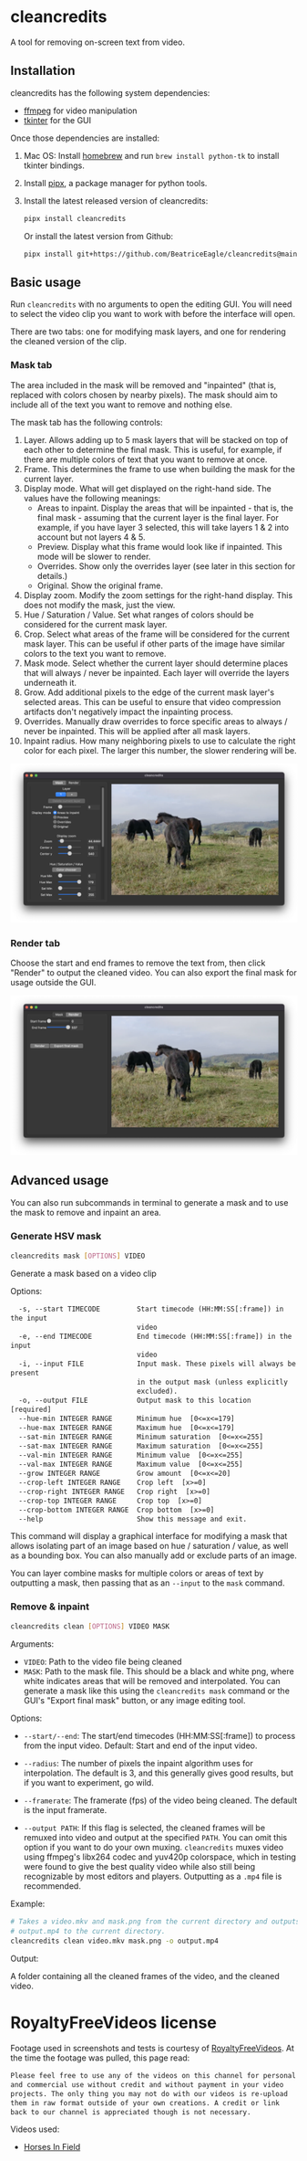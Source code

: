 # cleancredits

A tool for removing on-screen text from video.

## Installation

cleancredits has the following system dependencies:

- [ffmpeg](https://ffmpeg.org/) for video manipulation
- [tkinter](https://docs.python.org/3/library/tkinter.html) for the GUI

Once those dependencies are installed:

1. Mac OS: Install [homebrew](https://brew.sh/) and run `brew install python-tk` to install tkinter bindings.
2. Install [pipx](https://pypa.github.io/pipx/), a package manager for python tools.
3. Install the latest released version of cleancredits:

   ```bash
   pipx install cleancredits
   ```

   Or install the latest version from Github:

   ```bash
   pipx install git+https://github.com/BeatriceEagle/cleancredits@main
   ```

## Basic usage

Run `cleancredits` with no arguments to open the editing GUI. You will need to select the video clip you want to work with before the interface will open.

There are two tabs: one for modifying mask layers, and one for rendering the cleaned version of the clip.

### Mask tab

The area included in the mask will be removed and "inpainted" (that is, replaced with colors chosen by nearby pixels). The mask should aim to include all of the text you want to remove and nothing else.

The mask tab has the following controls:

1. Layer. Allows adding up to 5 mask layers that will be stacked on top of each other to determine the final mask. This is useful, for example, if there are multiple colors of text that you want to remove at once.
2. Frame. This determines the frame to use when building the mask for the current layer.
3. Display mode. What will get displayed on the right-hand side. The values have the following meanings:
   * Areas to inpaint. Display the areas that will be inpainted - that is, the final mask - assuming that the current layer is the final layer. For example, if you have layer 3 selected, this will take layers 1 & 2 into account but not layers 4 & 5.
   * Preview. Display what this frame would look like if inpainted. This mode will be slower to render.
   * Overrides. Show only the overrides layer (see later in this section for details.)
   * Original. Show the original frame.
4. Display zoom. Modify the zoom settings for the right-hand display. This does not modify the mask, just the view.
5. Hue / Saturation / Value. Set what ranges of colors should be considered for the current mask layer.
6. Crop. Select what areas of the frame will be considered for the current mask layer. This can be useful if other parts of the image have similar colors to the text you want to remove.
7. Mask mode. Select whether the current layer should determine places that will always / never be inpainted. Each layer will override the layers underneath it.
8. Grow. Add additional pixels to the edge of the current mask layer's selected areas. This can be useful to ensure that video compression artifacts don't negatively impact the inpainting process.
9. Overrides. Manually draw overrides to force specific areas to always / never be inpainted. This will be applied after all mask layers.
10. Inpaint radius. How many neighboring pixels to use to calculate the right color for each pixel. The larger this number, the slower rendering will be.

![Screenshot of Mask tab GUI](/preview-mask.png)

### Render tab

Choose the start and end frames to remove the text from, then click "Render" to output the cleaned video. You can also export the final mask for usage outside the GUI.

![Screenshot of Mask tab GUI](/preview-render.png)

## Advanced usage

You can also run subcommands in terminal to generate a mask and to use the mask to remove and inpaint an area.

### Generate HSV mask

```bash
cleancredits mask [OPTIONS] VIDEO
```

Generate a mask based on a video clip

Options:

```
  -s, --start TIMECODE         Start timecode (HH:MM:SS[:frame]) in the input
                               video
  -e, --end TIMECODE           End timecode (HH:MM:SS[:frame]) in the input
                               video
  -i, --input FILE             Input mask. These pixels will always be present
                               in the output mask (unless explicitly
                               excluded).
  -o, --output FILE            Output mask to this location  [required]
  --hue-min INTEGER RANGE      Minimum hue  [0<=x<=179]
  --hue-max INTEGER RANGE      Maximum hue  [0<=x<=179]
  --sat-min INTEGER RANGE      Minimum saturation  [0<=x<=255]
  --sat-max INTEGER RANGE      Maximum saturation  [0<=x<=255]
  --val-min INTEGER RANGE      Minimum value  [0<=x<=255]
  --val-max INTEGER RANGE      Maximum value  [0<=x<=255]
  --grow INTEGER RANGE         Grow amount  [0<=x<=20]
  --crop-left INTEGER RANGE    Crop left  [x>=0]
  --crop-right INTEGER RANGE   Crop right  [x>=0]
  --crop-top INTEGER RANGE     Crop top  [x>=0]
  --crop-bottom INTEGER RANGE  Crop bottom  [x>=0]
  --help                       Show this message and exit.
```

This command will display a graphical interface for modifying a mask that allows isolating part of an image based on hue / saturation / value, as well as a bounding box. You can also manually add or exclude parts of an image.

You can layer combine masks for multiple colors or areas of text by outputting a mask, then passing that as an `--input` to the `mask` command.

### Remove & inpaint

```bash
cleancredits clean [OPTIONS] VIDEO MASK
```

Arguments:

- `VIDEO`: Path to the video file being cleaned
- `MASK`: Path to the mask file. This should be a black and white png, where white indicates areas that will be removed and interpolated. You can generate a mask like this using the `cleancredits mask` command or the GUI's "Export final mask" button, or any image editing tool.

Options:

- `--start/--end`: The start/end timecodes (HH:MM:SS[:frame]) to process from the input video. Default: Start and end of the input video.

- `--radius`: The number of pixels the inpaint algorithm uses for interpolation. The default is 3, and this generally gives good results, but if you want to experiment, go wild.

- `--framerate`: The framerate (fps) of the video being cleaned. The default is the input framerate.

- `--output PATH`: If this flag is selected, the cleaned frames will be remuxed into video and output at the specified `PATH`. You can omit this option if you want to do your own muxing. `cleancredits` muxes video using ffmpeg's libx264 codec and yuv420p colorspace, which in testing were found to give the best quality video while also still being recognizable by most editors and players. Outputting as a `.mp4` file is recommended.

Example:

```bash
# Takes a video.mkv and mask.png from the current directory and outputs
# output.mp4 to the current directory.
cleancredits clean video.mkv mask.png -o output.mp4
```

Output:

A folder containing all the cleaned frames of the video, and the cleaned
video.

RoyaltyFreeVideos license
=========================

Footage used in screenshots and tests is courtesy of [RoyaltyFreeVideos](https://www.youtube.com/c/RoyaltyFreeVideos/about). At the time the footage was pulled, this page read:

```
Please feel free to use any of the videos on this channel for personal and commercial use without credit and without payment in your video projects. The only thing you may not do with our videos is re-upload them in raw format outside of your own creations. A credit or link back to our channel is appreciated though is not necessary.
```

Videos used:

- [Horses In Field](https://www.youtube.com/watch?v=ieI8DDNLBgs)
